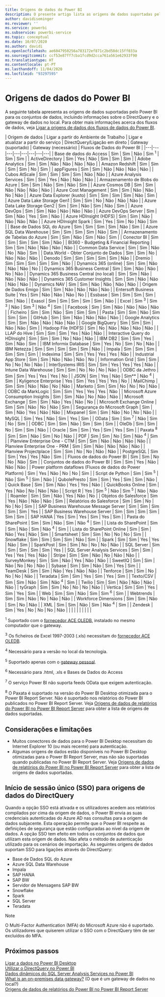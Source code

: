 ```yaml
---
title: Origens de dados do Power BI
description: O presente artigo lista as origens de dados suportadas pelo Power BI, incluindo informações sobre o DirectQuery e o gateway de dados no local.
author: davidiseminger
ms.reviewer: ''
ms.service: powerbi
ms.subservice: powerbi-service
ms.topic: conceptual
ms.date: 10/07/2020
ms.author: davidi
ms.openlocfilehash: ae6047950256a783172ef871c2bd58dc15ff033a
ms.sourcegitcommit: ccf53e87ff7cba1fcd9d2cca761a561e62933f90
ms.translationtype: HT
ms.contentlocale: pt-PT
ms.lasthandoff: 11/04/2020
ms.locfileid: "93297595"
---
```

# <a name="power-bi-data-sources"></a>Origens de dados do Power BI

A seguinte tabela apresenta as origens de dados suportadas pelo Power BI para os conjuntos de dados, incluindo informações sobre o DirectQuery e o gateway de dados no local. Para obter mais informações acerca dos fluxos de dados, veja [Ligar a origens de dados dos fluxos de dados do Power BI](../transform-model/service-dataflows-data-sources.md).

| Origem de dados | Ligar a partir do Ambiente de Trabalho | Ligar e atualizar a partir do serviço | DirectQuery/Ligação em direto | Gateway (suportado) | Gateway (necessário) | Fluxos de Dados do Power BI |
|---|---|---|---|---|---|---|---|
| Base de dados do Access | Sim | Sim | Não | Sim <sup>1</sup> | Sim | Sim |
| ActiveDirectory | Sim | Yes | Não | Sim | Sim | Sim |
| Adobe Analytics | Sim | Sim | Não | Não | Não | Não |
| Amazon Redshift | Sim | Sim | Sim | Sim | No | Sim |
| appFigures | Sim | Sim | Não | Não | Não | Não |
| Cubos AtScale | Sim | Sim | Sim | Sim | Não | Não |
| Azure Analysis Services | Sim | Sim | Yes | Não | Não | Não |
| Armazenamento de Blobs do Azure | Sim | Sim | Não | Sim | Não | Sim |
| Azure Cosmos DB | Sim | Sim | Não | Não | Não | Não |
| Azure Cost Management | Sim | Sim | Não | Não | No | Não |
| Azure Data Explorer (kusto) | Sim | Sim | Sim | Sim | Não | Sim |
| Azure Data Lake Storage Gen1 | Sim | Sim | No | Não | Não | Não |
| Azure Data Lake Storage Gen2 | Sim | Sim | Não | Sim | Não | Sim |
| Azure DevOps | Sim | Sim | Não | Não | Não | Não |
| Azure DevOps Server | Sim | Sim | Não | Yes | Sim | Não |
| Azure HDInsight (HDFS) | Sim | Sim | Não | Não | Não | Não |
| Azure HDInsight Spark | Sim | Yes | Sim | No | Não | Sim |
| Base de Dados SQL do Azure | Sim | Sim | Sim | Sim | Não | Sim |
| Azure SQL Data Warehouse | Sim | Sim | Sim | Sim | Não | Sim |
| Armazenamento de Tabelas do Azure | Sim | Sim | Não | Sim | Não | Sim |
| Conector BI | Sim | Sim | Sim | Sim | Sim | Não |
| BI360 - Budgeting & Financial Reporting | Sim | Sim | Não | Não | Não | Não |
| Common Data Service | Sim | Sim | Não | No | Não | Sim |
| Data.World - Obter Conjunto de Dados | Sim | Sim | No | Não | Não | Não |
| Denodo | Sim | Sim | Sim | Sim | Sim | Não |
| Dremio | Sim | Sim | Sim | Sim | Sim | Não |
| Dynamics 365 (online) | Sim | Sim | Não | Não | Não | No |
| Dynamics 365 Business Central | Sim | Sim | Não | Não | No | Não |
| Dynamics 365 Business Central (no local) | Sim | Sim | Não | Não | Não | Não |
| Dynamics 365 Customer Insights | Sim | Sim | Não | Não | Não | Não |
| Dynamics NAV | Sim | Sim | Não | Não | Não | Não |
| Origem de Dados Emigo | Sim | Sim | Não | Não | Não | Não |
| Entersoft Business Suite | Yes | Sim | Não | Não | Não | No |
| Essbase | Sim | Sim | Sim | Sim | Sim | Não |
| Exasol | Sim | Sim | Sim | Sim | Sim | Não |
| Excel | Sim <sup>3</sup> | Sim <sup>3</sup> | Não | Sim <sup>3</sup> | Não <sup>4</sup> | Sim |
| Facebook | Sim | Sim | Não | Não | Não | Não |
| Ficheiro | Sim | Sim | Não | Sim | Sim | Sim |
| Pasta | Sim | Sim | Não | Sim | Sim | Sim |
| GitHub | Sim | Sim | Não | Não | Não | Não |
| Google Analytics | Sim | Sim | Não | Não | Não | Não |
| Google BigQuery | Sim | Sim | Sim | Não | Não | Sim |
| Hadoop File (HDFS) | Sim | No | Não | Não | Não | Não |
| LLAP do Hive | Sim | Sim | Sim | Yes | Não | Não |
| Interactive Query do HDInsight | Sim | Sim | Sim | No | Não | Não |
| IBM DB2 | Sim | Sim | Yes | Sim | Não | Sim |
| IBM Informix Database | Sim | Yes | No | Sim | No | Não |
| IBM Netezza | Sim | Sim | Sim | Sim | Sim | Não |
| Impala | Sim | Sim | Sim | Sim | Sim | Sim |
| Indexima | Sim | Sim | Yes | Yes | Yes | Não |
| Industrial App Store | Sim | Sim | Não | Não | Não | No |
| Information Grid | Sim | Sim | No | No | No | Não |
| InterSystems IRIS | Sim | Sim | Yes | Yes | Yes | Não |
| Intune Data Warehouse | Sim | Sim | No | No | No | Não |
| ODBC da Jethro | Sim | Sim | Yes | Yes | Yes | No |
| JSON | Sim | Yes | Não | Sim** | Não <sup>4</sup> | Sim |
| Kyligence Enterprise | Yes | Sim | Yes | Yes | Yes | No |
| MailChimp | Sim | Sim | Não | Não | No | Não |
| Marketo | Sim | Sim | No | No | No | Não |
| ODBC da MarkLogic | Sim | Sim | Yes | Yes | Yes | Não |
| Microsoft Azure Consumption Insights | Sim | Sim | Não | No | Não | Não |
| Microsoft Exchange | Sim | Sim | Não | Yes | Não | No |
| Microsoft Exchange Online | Sim | Sim | Não | No | Não | Sim |
| Segurança do Microsoft Graph | Sim | Sim | Não | Yes | Não | Não |
| Mixpanel | Sim | Sim | Não | No | No | Não |
| MySQL | Sim | Yes | Não | Sim | Yes | Sim |
| OData | Sim | Sim <sup>7</sup> | Não | Sim | No | Sim |
| ODBC | Sim | Sim | Não | Sim | Sim | Sim |
| OleDb | Sim | Sim | No | Sim | Sim | Não |
| Oracle | Sim | Sim | Yes | Sim | Yes | Sim |
| Paxata <sup>8</sup> | Sim | Sim | Não | Sim | No | Não |
| PDF | Sim | Sim | No | Sim | Não <sup>4</sup> | Sim |
| Planview Enterprise One - CTM | Sim | Sim | Não | Não | Não | Não |
| Planview Enterprise One - PRM | Sim | Sim | Não | Não | Não | Não |
| Planview Projectplace | Sim | Sim | No | No | Não | Não |
| PostgreSQL | Sim | Sim | Yes | Yes | Não | Sim |
| Fluxos de dados do Power BI | Sim | Sim | No | No | Não | Sim |
| Conjuntos de dados do Power BI | Sim | Sim | Yes | Não | Não | Não |
| Power platform dataflows (Fluxos de dados do Power Platform) | Sim | Yes | Não | No | No | Sim |
| Script de Python | Sim | Sim <sup>5</sup> | Não | Sim <sup>5</sup> | Sim | Não |
| QubolePresto | Sim | Sim | Yes | Sim | Sim | Não |
| Quick Base | Sim | Sim | Não | Yes | Yes | Não |
| QuickBooks Online | Sim | Yes | Não | No | Não | Não |
| Script R | Yes | Sim <sup>5</sup> | Não | Sim <sup>5</sup> | Não | Não |
| Roamler | Sim | Sim | Não | Yes | Não | No |
| Objetos do Salesforce | Sim | Yes | Não | Não | Não | Sim |
| Relatórios do Salesforce | Sim | Sim | No | No | No | Sim |
| SAP Business Warehouse Message Server | Sim | Sim | Sim | Sim | Sim | Yes |
| SAP Business Warehouse Server | Sim | Sim | Sim | Sim | Sim | Sim |
| SAP HANA | Yes | Sim | Yes | Sim | Yes | Sim |
| Pasta do SharePoint | Sim | Sim | Não | Sim | Não <sup>4</sup> | Sim |
| Lista do SharePoint | Sim | Sim | Não | Sim | Não <sup>4</sup> | Sim |
| Lista do SharePoint Online | Sim | Sim | Não | Yes | Não | Sim |
| Smartsheet | Sim | Sim | No | No | No | Sim |
| Snowflake | Sim | Sim | Sim | Sim | Não | Sim |
| Spark | Sim | Sim | Yes | Yes | Não | Sim |
| SparkPost | Sim | Sim | No | No | No | Não |
| SQL Server | Sim | Sim | Sim | Sim | Sim | Yes |
| SQL Server Analysis Services | Sim | Sim | Yes | Yes | Yes | Não |
| Stripe | Sim | Sim | Não | No | Não | Não |
| SurveyMonkey | Sim | Sim | Não | Yes | Não | Não |
| SweetIQ | Sim | Sim | Não | No | No | Não |
| Sybase | Sim | Sim | Não | Sim | Yes | Sim |
| TeamDesk | Sim | Sim | Não | Yes | Não | Não |
| Tenforce | Sim | Sim | No | No | No | Não |
| Teradata | Sim | Sim | Yes | Sim | Yes | Sim |
| Texto/CSV | Sim | Sim | Não | Sim | Não <sup>4</sup> | Sim |
| Twilio | Sim | Sim | Não | Não | Não | Não |
| tyGraph | Sim | Sim | No | No | No | Não |
| Vertica | Sim | Sim | Yes | Sim | Yes | Sim |
| Web | Sim | Sim | Não | Sim | Sim <sup>6</sup> | Sim |
| Webtrends | Sim | Sim | Não | No | Não | Não |
| Workforce Dimensions | Sim | Sim | Não | Sim | No | Não |
| XML | Sim | Sim | Não | Sim | Não <sup>4</sup> | Sim |
| Zendesk | Sim | Yes | No | No | No | Não |
| | | | | | | | |

<sup>1</sup> Suportado com o [fornecedor ACE OLEDB](https://www.microsoft.com/download/details.aspx?id=54920), instalado no mesmo computador que o gateway.

<sup>3</sup> Os ficheiros de Excel 1997-2003 (.xls) necessitam do [fornecedor ACE OLEDB](https://www.microsoft.com/download/details.aspx?id=54920).

<sup>4</sup> Necessário para a versão no local da tecnologia.

<sup>5</sup> Suportado apenas com o [gateway pessoal](service-gateway-personal-mode.md).

<sup>6</sup> Necessário para .html, .xls e Bases de Dados do Access

<sup>7</sup> O serviço Power BI não suporta feeds OData que exigem autenticação.

<sup>8</sup> O Paxata é suportado na versão do Power BI Desktop otimizada para o Power BI Report Server. Não é suportado nos relatórios do Power BI publicados no Power BI Report Server. Veja [Origens de dados de relatórios do Power BI no Power BI Report Server](../report-server/data-sources.md) para obter a lista de origens de dados suportadas.

## <a name="considerations-and-limitations"></a>Considerações e limitações

- Muitos conectores de dados para o Power BI Desktop necessitam do Internet Explorer 10 (ou mais recente) para autenticação. 
- Algumas origens de dados estão disponíveis no Power BI Desktop otimizadas para o Power BI Report Server, mas não são suportadas quando publicadas no Power BI Report Server. Veja [Origens de dados de relatórios do Power BI no Power BI Report Server](../report-server/data-sources.md) para obter a lista de origens de dados suportadas.

## <a name="single-sign-on-sso-for-directquery-sources"></a>Início de sessão único (SSO) para origens de dados do DirectQuery

Quando a opção SSO está ativada e os utilizadores acedem aos relatórios compilados por cima da origem de dados, o Power BI envia as suas credenciais autenticadas do Azure AD nas consultas para a origem de dados subjacente. Esta operação permite que o Power BI respeite as definições de segurança que estão configuradas ao nível da origem de dados.
A opção SSO tem efeito em todos os conjuntos de dados que utilizam esta origem de dados. Não afeta o método de autenticação utilizado para os cenários de importação. As seguintes origens de dados suportam SSO para ligações através do DirectQuery:

- Base de Dados SQL do Azure
- Azure SQL Data Warehouse
- Impala
- SAP HANA
- SAP BW
- Servidor de Mensagens SAP BW
- Snowflake
- Spark
- SQL Server
- Teradata

> [!Note]
> O Multi-Factor Authentication (MFA) do Microsoft Azure não é suportado. Os utilizadores que quiserem utilizar o SSO com o DirectQuery têm de ser excluídos do MFA.

## <a name="next-steps"></a>Próximos passos

[Ligar a dados no Power BI Desktop](desktop-quickstart-connect-to-data.md)  
[Utilizar o DirectQuery no Power BI](desktop-directquery-about.md)  
[Dados dinâmicos do SQL Server Analysis Services no Power BI](sql-server-analysis-services-tabular-data.md)  
[What is an on-premises data gateway?](service-gateway-onprem.md) (O que é um gateway de dados no local?)  
[Origens de dados de relatórios do Power BI no Power BI Report Server](../report-server/data-sources.md)
